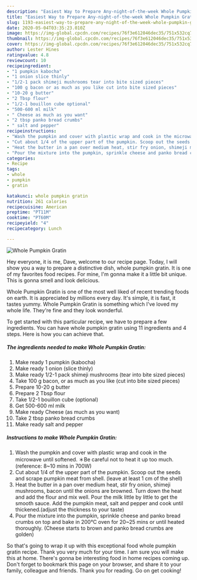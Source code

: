 ```yaml
---
description: "Easiest Way to Prepare Any-night-of-the-week Whole Pumpkin Gratin"
title: "Easiest Way to Prepare Any-night-of-the-week Whole Pumpkin Gratin"
slug: 1193-easiest-way-to-prepare-any-night-of-the-week-whole-pumpkin-gratin
date: 2020-05-04T03:35:23.010Z
image: https://img-global.cpcdn.com/recipes/76f3e612046dec35/751x532cq70/whole-pumpkin-gratin-recipe-main-photo.jpg
thumbnail: https://img-global.cpcdn.com/recipes/76f3e612046dec35/751x532cq70/whole-pumpkin-gratin-recipe-main-photo.jpg
cover: https://img-global.cpcdn.com/recipes/76f3e612046dec35/751x532cq70/whole-pumpkin-gratin-recipe-main-photo.jpg
author: Lester Hines
ratingvalue: 4.8
reviewcount: 10
recipeingredient:
- "1 pumpkin kabocha"
- "1 onion slice thinly"
- "1/2-1 pack shimeji mushrooms tear into bite sized pieces"
- "100 g bacon or as much as you like cut into bite sized pieces"
- "10-20 g butter"
- "2 Tbsp flour"
- "1/2-1 bouillon cube optional"
- "500-600 ml milk"
- " Cheese as much as you want"
- "2 tbsp panko bread crumbs"
- " salt and pepper"
recipeinstructions:
- "Wash the pumpkin and cover with plastic wrap and cook in the microwave  until softened. ＊Be careful not to heat it up too much. (reference: 8~10 mins in 700W)"
- "Cut about 1/4 of the upper part of the pumpkin. Scoop out the seeds and scrape pumpkin meat from shell. (leave at least 1 cm of the shell)"
- "Heat the butter in a pan over medium heat, stir fry onion, shimeji mushrooms, bacon until the onions are browned. Turn down the heat and add the flour and mix well. Pour the milk little by little to get the smooth sauce. Add the pumpkin meat, salt and pepper and cook until thickened.(adjust the thickness to your taste)"
- "Pour the mixture into the pumpkin, sprinkle cheese and panko bread crumbs on top and bake in 200℃ oven for 20~25 mins or until heated thoroughly. (Cheese starts to brown and panko bread crumbs are golden)"
categories:
- Recipe
tags:
- whole
- pumpkin
- gratin

katakunci: whole pumpkin gratin 
nutrition: 261 calories
recipecuisine: American
preptime: "PT11M"
cooktime: "PT60M"
recipeyield: "4"
recipecategory: Lunch

---
```



![Whole Pumpkin Gratin](https://img-global.cpcdn.com/recipes/76f3e612046dec35/751x532cq70/whole-pumpkin-gratin-recipe-main-photo.jpg)

Hey everyone, it is me, Dave, welcome to our recipe page. Today, I will show you a way to prepare a distinctive dish, whole pumpkin gratin. It is one of my favorites food recipes. For mine, I'm gonna make it a little bit unique. This is gonna smell and look delicious.



Whole Pumpkin Gratin is one of the most well liked of recent trending foods on earth. It is appreciated by millions every day. It's simple, it is fast, it tastes yummy. Whole Pumpkin Gratin is something which I've loved my whole life. They're fine and they look wonderful.


To get started with this particular recipe, we have to prepare a few ingredients. You can have whole pumpkin gratin using 11 ingredients and 4 steps. Here is how you can achieve that.

<!--inarticleads1-->

##### The ingredients needed to make Whole Pumpkin Gratin:

1. Make ready 1 pumpkin (kabocha)
1. Make ready 1 onion (slice thinly)
1. Make ready 1/2-1 pack shimeji mushrooms (tear into bite sized pieces)
1. Take 100 g bacon, or as much as you like (cut into bite sized pieces)
1. Prepare 10-20 g butter
1. Prepare 2 Tbsp flour
1. Take 1/2-1 bouillon cube (optional)
1. Get 500-600 ml milk
1. Make ready  Cheese (as much as you want)
1. Take 2 tbsp panko bread crumbs
1. Make ready  salt and pepper




<!--inarticleads2-->

##### Instructions to make Whole Pumpkin Gratin:

1. Wash the pumpkin and cover with plastic wrap and cook in the microwave  until softened. ＊Be careful not to heat it up too much. (reference: 8~10 mins in 700W)
1. Cut about 1/4 of the upper part of the pumpkin. Scoop out the seeds and scrape pumpkin meat from shell. (leave at least 1 cm of the shell)
1. Heat the butter in a pan over medium heat, stir fry onion, shimeji mushrooms, bacon until the onions are browned. Turn down the heat and add the flour and mix well. Pour the milk little by little to get the smooth sauce. Add the pumpkin meat, salt and pepper and cook until thickened.(adjust the thickness to your taste)
1. Pour the mixture into the pumpkin, sprinkle cheese and panko bread crumbs on top and bake in 200℃ oven for 20~25 mins or until heated thoroughly. (Cheese starts to brown and panko bread crumbs are golden)




So that's going to wrap it up with this exceptional food whole pumpkin gratin recipe. Thank you very much for your time. I am sure you will make this at home. There's gonna be interesting food in home recipes coming up. Don't forget to bookmark this page on your browser, and share it to your family, colleague and friends. Thank you for reading. Go on get cooking!
